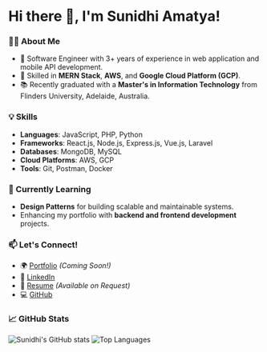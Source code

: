 # Hi there 👋, I'm Sunidhi Amatya!

### 👩‍💻 About Me
- 🌟 Software Engineer with 3+ years of experience in web application and mobile API development.
- 🔧 Skilled in **MERN Stack**, **AWS**, and **Google Cloud Platform (GCP)**.
- 📚 Recently graduated with a **Master's in Information Technology** from Flinders University, Adelaide, Australia.

### 💡 Skills
- **Languages**: JavaScript, PHP, Python
- **Frameworks**: React.js, Node.js, Express.js, Vue.js, Laravel
- **Databases**: MongoDB, MySQL
- **Cloud Platforms**: AWS, GCP
- **Tools**: Git, Postman, Docker

### 🌱 Currently Learning
- **Design Patterns** for building scalable and maintainable systems.
- Enhancing my portfolio with **backend and frontend development** projects.

### 📫 Let's Connect!
- 🌍 [Portfolio](#) *(Coming Soon!)*
- 💼 [LinkedIn](https://www.linkedin.com/in/sunidhi-amatya-5348aa179/)
- 📂 [Resume](#) *(Available on Request)*
- 💻 [GitHub](https://github.com/AmatyaSunu)

### 📈 GitHub Stats
![Sunidhi's GitHub stats](https://github-readme-stats.vercel.app/api?username=amatyasunu&show_icons=true&theme=radical)
![Top Languages](https://github-readme-stats.vercel.app/api/top-langs/?username=YourUsername&layout=compact&theme=radical)


<!--
**AmatyaSunu/amatyasunu** is a ✨ _special_ ✨ repository because its `README.md` (this file) appears on your GitHub profile.

Here are some ideas to get you started:

- 🔭 I’m currently working on ...
- 🌱 I’m currently learning ...
- 👯 I’m looking to collaborate on ...
- 🤔 I’m looking for help with ...
- 💬 Ask me about ...
- 📫 How to reach me: ...
- 😄 Pronouns: ...
- ⚡ Fun fact: ...
-->
